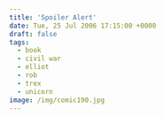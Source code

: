 ```yaml
---
title: 'Spoiler Alert'
date: Tue, 25 Jul 2006 17:15:00 +0000
draft: false
tags:
  - book
  - civil war
  - elliot
  - rob
  - trex
  - unicorn
image: /img/comic190.jpg
---
```



